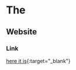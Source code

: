 # The
## Website
### Link
[here it is](https://chezogchickenburger.github.io/never-mind/){:target="_blank"} 
